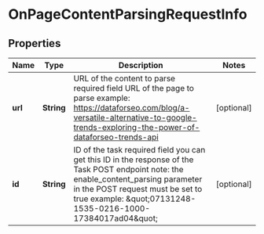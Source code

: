 

# OnPageContentParsingRequestInfo


## Properties

| Name | Type | Description | Notes |
|------------ | ------------- | ------------- | -------------|
|**url** | **String** | URL of the content to parse required field URL of the page to parse example: https://dataforseo.com/blog/a-versatile-alternative-to-google-trends-exploring-the-power-of-dataforseo-trends-api |  [optional] |
|**id** | **String** | ID of the task required field you can get this ID in the response of the Task POST endpoint note: the enable_content_parsing parameter in the POST request must be set to true example: \&quot;07131248-1535-0216-1000-17384017ad04\&quot; |  [optional] |



